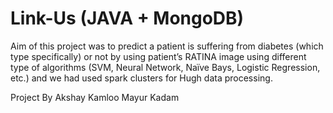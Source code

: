 # Link-Us (JAVA + MongoDB)
Aim of this project was to predict a patient is suffering from diabetes (which type specifically) or not by using patient’s RATINA image using different type of algorithms (SVM, Neural Network, Naïve Bays, Logistic Regression, etc.) and we had used spark clusters for Hugh data processing.

Project By
  Akshay Kamloo
  Mayur Kadam
